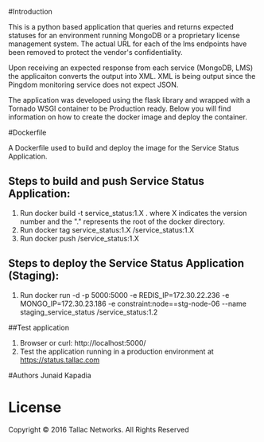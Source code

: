 #Introduction

This is a python based application that queries and returns expected statuses for an environment running 
MongoDB or a proprietary license management system. The actual URL for each of the lms endpoints have been 
removed to protect the vendor's confidentiality. 

Upon receiving an expected response from each service (MongoDB, LMS) the applicaiton converts the output into XML. 
XML is being output since the Pingdom monitoring service does not expect JSON. 

The application was developed using the flask library and wrapped with a Tornado WSGI container to be Production ready. 
Below you will find information on how to create the docker image and deploy the container. 

#Dockerfile

A Dockerfile used to build and deploy the image for the Service Status Application.


## Steps to build and push Service Status Application:
1. Run docker build -t service_status:1.X  . where X indicates the version number and the "." represents the root of the docker directory.
5. Run docker tag service_status:1.X <dockerHubUser>/service_status:1.X
6. Run docker push <dockerHubUser>/service_status:1.X

## Steps to deploy the Service Status Application (Staging):
1. Run 	docker run -d -p 5000:5000 -e REDIS_IP=172.30.22.236 -e MONGO_IP=172.30.23.186 -e constraint:node==stg-node-06 --name staging_service_status <dockerHubUser>/service_status:1.2

##Test application 
1. Browser or curl: http://localhost:5000/
2. Test the application running in a production environment at https://status.tallac.com

#Authors
Junaid Kapadia

# License
Copyright © 2016  Tallac Networks. All Rights Reserved
